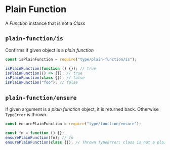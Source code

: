 # Plain Function

A _Function_ instance that is not a _Class_




























































































































































































































<extoc></extoc>

## `plain-function/is`

Confirms if given object is a _plain function_

```javascript
const isPlainFunction = require("type/plain-function/is");

isPlainFunction(function () {}); // true
isPlainFunction(() => {}); // true
isPlainFunction(class {}); // false
isPlainFunction("foo"); // false
```

## `plain-function/ensure`

If given argument is a _plain function_ object, it is returned back. Otherwise `TypeError` is thrown.

```javascript
const ensurePlainFunction = require("type/function/ensure");

const fn = function () {};
ensurePlainFunction(fn); // fn
ensurePlainFunction(class {}); // Thrown TypeError: class is not a plain function
```
